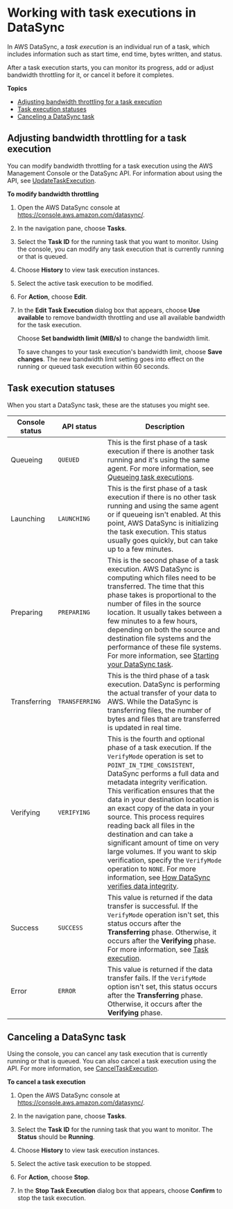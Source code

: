 # Working with task executions in DataSync<a name="working-with-task-executions"></a>

In AWS DataSync, a *task execution* is an individual run of a task, which includes information such as start time, end time, bytes written, and status\. 

After a task execution starts, you can monitor its progress, add or adjust bandwidth throttling for it, or cancel it before it completes\.

**Topics**
+ [Adjusting bandwidth throttling for a task execution](#adjust-bandwidth-throttling)
+ [Task execution statuses](#understand-task-execution-statuses)
+ [Canceling a DataSync task](#cancel-running-task)

## Adjusting bandwidth throttling for a task execution<a name="adjust-bandwidth-throttling"></a>

You can modify bandwidth throttling for a task execution using the AWS Management Console or the DataSync API\. For information about using the API, see [UpdateTaskExecution](https://docs.aws.amazon.com/datasync/latest/userguide/API_UpdateTaskExecution.html)\.

**To modify bandwidth throttling**

1. Open the AWS DataSync console at [https://console\.aws\.amazon\.com/datasync/](https://console.aws.amazon.com/datasync/)\.

1. In the navigation pane, choose **Tasks**\.

1. Select the **Task ID** for the running task that you want to monitor\. Using the console, you can modify any task execution that is currently running or that is queued\.

1. Choose **History** to view task execution instances\. 

1. Select the active task execution to be modified\.

1. For **Action**, choose **Edit**\.

1. In the **Edit Task Execution** dialog box that appears, choose **Use available** to remove bandwidth throttling and use all available bandwidth for the task execution\.

   Choose **Set bandwidth limit \(MIB/s\)** to change the bandwidth limit\.

   To save changes to your task execution's bandwidth limit, choose **Save changes**\. The new bandwidth limit setting goes into effect on the running or queued task execution within 60 seconds\.

## Task execution statuses<a name="understand-task-execution-statuses"></a>

When you start a DataSync task, these are the statuses you might see\.


| Console status | API status | Description | 
| --- | --- | --- | 
|  Queueing  |  `QUEUED`  |  This is the first phase of a task execution if there is another task running and it's using the same agent\. For more information, see [Queueing task executions](run-task.md#queue-task-execution)\.  | 
|  Launching  |  `LAUNCHING`  |  This is the first phase of a task execution if there is no other task running and using the same agent or if queueing isn't enabled\. At this point, AWS DataSync is initializing the task execution\. This status usually goes quickly, but can take up to a few minutes\.  | 
|  Preparing  |  `PREPARING`  |  This is the second phase of a task execution\. AWS DataSync is computing which files need to be transferred\. The time that this phase takes is proportional to the number of files in the source location\. It usually takes between a few minutes to a few hours, depending on both the source and destination file systems and the performance of these file systems\. For more information, see [Starting your DataSync task](run-task.md)\.  | 
|  Transferring  |  `TRANSFERRING`  |  This is the third phase of a task execution\. DataSync is performing the actual transfer of your data to AWS\. While the DataSync is transferring files, the number of bytes and files that are transferred is updated in real time\.  | 
|  Verifying  |  `VERIFYING`  |  This is the fourth and optional phase of a task execution\. If the `VerifyMode` operation is set to `POINT_IN_TIME_CONSISTENT`, DataSync performs a full data and metadata integrity verification\. This verification ensures that the data in your destination location is an exact copy of the data in your source\. This process requires reading back all files in the destination and can take a significant amount of time on very large volumes\. If you want to skip verification, specify the `VerifyMode` operation to `NONE`\. For more information, see [How DataSync verifies data integrity](how-datasync-works.md#how-verifying-works)\.  | 
|  Success  |  `SUCCESS`  |  This value is returned if the data transfer is successful\. If the `VerifyMode` operation isn't set, this status occurs after the **Transferring** phase\. Otherwise, it occurs after the **Verifying** phase\. For more information, see [Task execution](how-datasync-works.md#task-executions)\.  | 
|  Error  |  `ERROR`  |  This value is returned if the data transfer fails\. If the `VerifyMode` option isn't set, this status occurs after the **Transferring** phase\. Otherwise, it occurs after the **Verifying** phase\.  | 

## Canceling a DataSync task<a name="cancel-running-task"></a>

 Using the console, you can cancel any task execution that is currently running or that is queued\. You can also cancel a task execution using the API\. For more information, see [CancelTaskExecution](https://docs.aws.amazon.com/datasync/latest/userguide/API_CancelTaskExecution.html)\. 

**To cancel a task execution**

1. Open the AWS DataSync console at [https://console\.aws\.amazon\.com/datasync/](https://console.aws.amazon.com/datasync/)\.

1. In the navigation pane, choose **Tasks**\.

1. Select the **Task ID** for the running task that you want to monitor\. The **Status** should be **Running**\.

1. Choose **History** to view task execution instances\.

1. Select the active task execution to be stopped\.

1. For **Action**, choose **Stop**\.

1. In the **Stop Task Execution** dialog box that appears, choose **Confirm** to stop the task execution\.